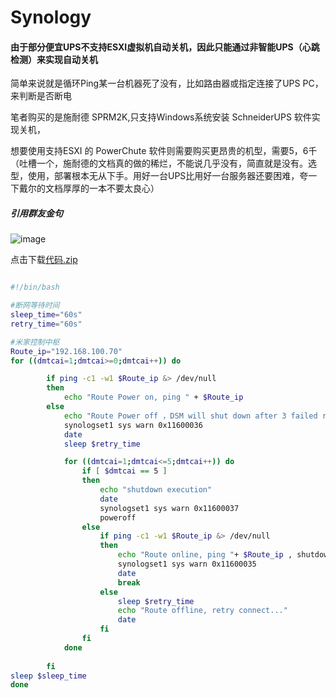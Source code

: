 # Synology

#### 由于部分便宜UPS不支持ESXI虚拟机自动关机，因此只能通过非智能UPS（心跳检测）来实现自动关机

简单来说就是循环Ping某一台机器死了没有，比如路由器或指定连接了UPS PC，来判断是否断电

笔者购买的是施耐德 SPRM2K,只支持Windows系统安装 SchneiderUPS 软件实现关机，

想要使用支持ESXI 的 PowerChute 软件则需要购买更昂贵的机型，需要5，6千（吐槽一个，施耐德的文档真的做的稀烂，不能说几乎没有，简直就是没有。选型，使用，部署根本无从下手。用好一台UPS比用好一台服务器还要困难，夸一下戴尔的文档厚厚的一本不要太良心）

##### 引用群友金句

![image](https://user-images.githubusercontent.com/59044398/218308601-32bdaef2-b698-4979-ab73-0cab4bfd676f.png)

点击下载[代码.zip](https://github.com/Meidouzanget/Synology/files/10717243/default.zip)


``` bash

#!/bin/bash

#断网等待时间
sleep_time="60s"
retry_time="60s"

#米家控制中枢
Route_ip="192.168.100.70"
for ((dmtcai=1;dmtcai>=0;dmtcai++)) do

        if ping -c1 -w1 $Route_ip &> /dev/null 
        then
            echo "Route Power on, ping " + $Route_ip
        else
            echo "Route Power off ，DSM will shut down after 3 failed retry attempts，waiting" $retry_time
            synologset1 sys warn 0x11600036
            date
            sleep $retry_time

            for ((dmtcai=1;dmtcai<=5;dmtcai++)) do
                if [ $dmtcai == 5 ]
                then
                    echo "shutdown execution" 
                    date
                    synologset1 sys warn 0x11600037
                    poweroff
                else
                    if ping -c1 -w1 $Route_ip &> /dev/null 
                    then
                        echo "Route online, ping "+ $Route_ip , shutdown cancel
                        synologset1 sys warn 0x11600035
                        date
                        break
                    else
                        sleep $retry_time
                        echo "Route offline, retry connect..."
                        date
                    fi
                fi
            done
            
        fi
sleep $sleep_time
done

```




